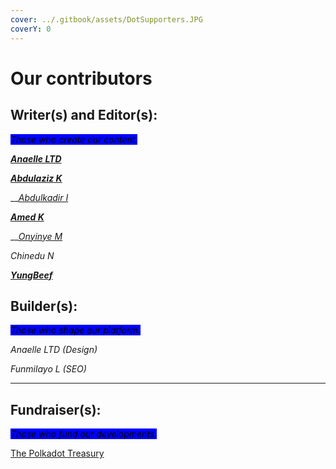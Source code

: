 ```yaml
---
cover: ../.gitbook/assets/DotSupporters.JPG
coverY: 0
---
```


# Our contributors

## Writer(s) and Editor(s):

_<mark style="background-color:blue;">Those who create our content.</mark>_

__[_Anaelle LTD_](https://t.me/AnaelleLTD)__

__[_Abdulaziz K_](https://twitter.com/akdatti94)__

__[_Abdulkadir I_](https://twitter.com/Gambo00004)

__[_Amed K_](https://twitter.com/Abdulra49391530)__

__[_Onyinye M_](https://twitter.com/ynnx\_\_\_)

_Chinedu N_

__[_YungBeef_](https://mobile.twitter.com/cryptocowboyog)__



## Builder(s):

_<mark style="background-color:blue;">Those who shape our platform.</mark>_

_Anaelle LTD (Design)_

_Funmilayo L (SEO)_

****

## **Fundraiser(s):**

_<mark style="background-color:blue;">Those who fund our developments.</mark>_

<mark style="background-color:blue;"></mark>[The Polkadot Treasury](https://polkadot.subsquare.io/council/motion/263)&#x20;

